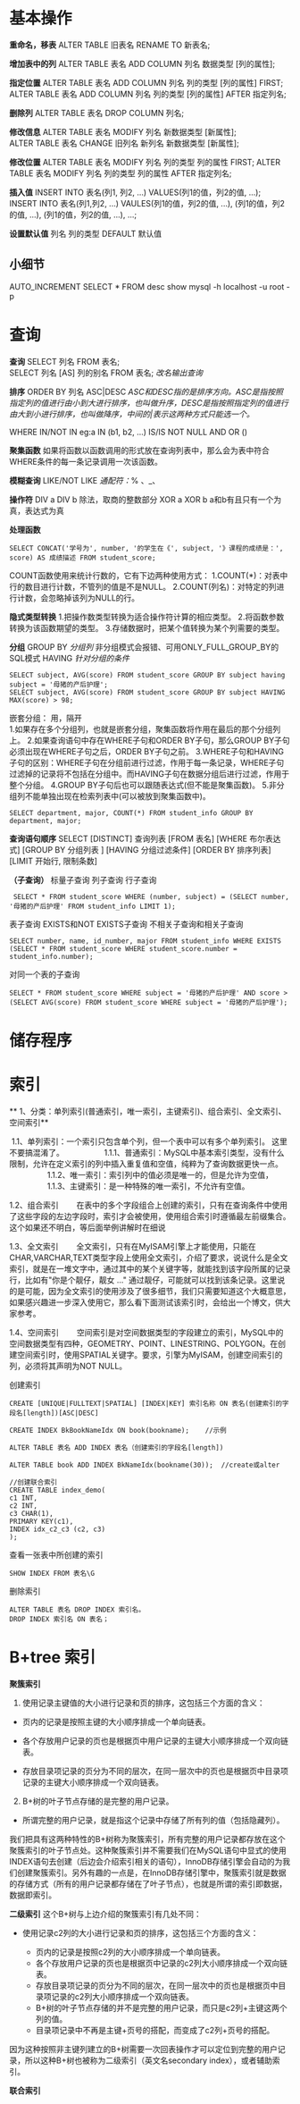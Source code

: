 基本操作
==
**重命名，移表**
ALTER TABLE 旧表名 RENAME TO 新表名;	

**增加表中的列**
ALTER TABLE 表名 ADD COLUMN 列名 数据类型 [列的属性];

**指定位置**
ALTER TABLE 表名 ADD COLUMN 列名 列的类型 [列的属性] FIRST;
ALTER TABLE 表名 ADD COLUMN 列名 列的类型 [列的属性] AFTER 指定列名;

**删除列**
ALTER TABLE 表名 DROP COLUMN 列名;	

**修改信息**
ALTER TABLE 表名 MODIFY 列名 新数据类型 [新属性];	
ALTER TABLE 表名 CHANGE 旧列名 新列名 新数据类型 [新属性];	

**修改位置**
ALTER TABLE 表名 MODIFY 列名 列的类型 列的属性 FIRST;
ALTER TABLE 表名 MODIFY 列名 列的类型 列的属性 AFTER 指定列名;	

**插入值**
INSERT INTO 表名(列1, 列2, ...) VALUES(列1的值，列2的值, ...);	
INSERT INTO 表名(列1,列2, ...) VAULES(列1的值，列2的值, ...), (列1的值，列2的值, ...), (列1的值，列2的值, ...), ...;	

**设置默认值**
列名 列的类型 DEFAULT 默认值

小细节
--
AUTO_INCREMENT
SELECT * FROM
desc
show
mysql -h localhost -u root -p

**查询**
========
**查询**
SELECT 列名 FROM 表名;	
SELECT 列名 [AS] 列的别名 FROM 表名;	*改名输出查询*

**排序**
ORDER BY 列名 ASC|DESC	*ASC和DESC指的是排序方向。ASC是指按照指定列的值进行由小到大进行排序，也叫做升序，DESC是指按照指定列的值进行由大到小进行排序，也叫做降序，中间的|表示这两种方式只能选一个。*

WHERE
IN/NOT IN	eg:a IN (b1, b2, ...)
IS/IS NOT NULL
AND
OR
()

**聚集函数**
如果将函数以函数调用的形式放在查询列表中，那么会为表中符合WHERE条件的每一条记录调用一次该函数。

**模糊查询**
LIKE/NOT LIKE
*通配符：*% 、_、

**操作符**
DIV	a DIV b	除法，取商的整数部分
XOR	a XOR b	a和b有且只有一个为真，表达式为真

**处理函数**

	SELECT CONCAT('学号为', number, '的学生在《', subject, '》课程的成绩是：', score) AS 成绩描述 FROM student_score;

COUNT函数使用来统计行数的，它有下边两种使用方式：
1.COUNT(*)：对表中行的数目进行计数，不管列的值是不是NULL。
2.COUNT(列名)：对特定的列进行计数，会忽略掉该列为NULL的行。

**隐式类型转换**
1.把操作数类型转换为适合操作符计算的相应类型。
2.将函数参数转换为该函数期望的类型。
3.存储数据时，把某个值转换为某个列需要的类型。

**分组**
GROUP BY *分组列*
非分组模式会报错、可用ONLY_FULL_GROUP_BY的SQL模式
HAVING *针对分组的条件*

	SELECT subject, AVG(score) FROM student_score GROUP BY subject having subject = '母猪的产后护理';
 	SELECT subject, AVG(score) FROM student_score GROUP BY subject HAVING MAX(score) > 98;
嵌套分组： 用，隔开	
1.如果存在多个分组列，也就是嵌套分组，聚集函数将作用在最后的那个分组列上。
2.如果查询语句中存在WHERE子句和ORDER BY子句，那么GROUP BY子句必须出现在WHERE子句之后，ORDER BY子句之前。
3.WHERE子句和HAVING子句的区别：WHERE子句在分组前进行过滤，作用于每一条记录，WHERE子句过滤掉的记录将不包括在分组中。而HAVING子句在数据分组后进行过滤，作用于整个分组。
4.GROUP BY子句后也可以跟随表达式(但不能是聚集函数)。
5.非分组列不能单独出现在检索列表中(可以被放到聚集函数中)。

	SELECT department, major, COUNT(*) FROM student_info GROUP BY department, major;

**查询语句顺序**
SELECT [DISTINCT] 查询列表
[FROM 表名]
[WHERE 布尔表达式]
[GROUP BY 分组列表 ]
[HAVING 分组过滤条件]
[ORDER BY 排序列表]
[LIMIT 开始行, 限制条数]

**（子查询）**
标量子查询
列子查询
行子查询

	 SELECT * FROM student_score WHERE (number, subject) = (SELECT number, '母猪的产后护理' FROM student_info LIMIT 1);
表子查询
EXISTS和NOT EXISTS子查询
不相关子查询和相关子查询

	SELECT number, name, id_number, major FROM student_info WHERE EXISTS (SELECT * FROM student_score WHERE student_score.number = student_info.number);
对同一个表的子查询

	SELECT * FROM student_score WHERE subject = '母猪的产后护理' AND score > (SELECT AVG(score) FROM student_score WHERE subject = '母猪的产后护理');














储存程序
==



索引
==
** 1、分类：单列索引(普通索引，唯一索引，主键索引)、组合索引、全文索引、空间索引**

 1.1、单列索引：一个索引只包含单个列，但一个表中可以有多个单列索引。 这里不要搞混淆了。
　　　　   1.1.1、普通索引：MySQL中基本索引类型，没有什么限制，允许在定义索引的列中插入重复值和空值，纯粹为了查询数据更快一点。
　　　　   1.1.2、唯一索引：索引列中的值必须是唯一的，但是允许为空值，
　　　　   1.1.3、主键索引：是一种特殊的唯一索引，不允许有空值。

 1.2、组合索引
　　在表中的多个字段组合上创建的索引，只有在查询条件中使用了这些字段的左边字段时，索引才会被使用，使用组合索引时遵循最左前缀集合。这个如果还不明白，等后面举例讲解时在细说

1.3、全文索引
　　全文索引，只有在MyISAM引擎上才能使用，只能在CHAR,VARCHAR,TEXT类型字段上使用全文索引，介绍了要求，说说什么是全文索引，就是在一堆文字中，通过其中的某个关键字等，就能找到该字段所属的记录行，比如有"你是个靓仔，靓女 ..." 通过靓仔，可能就可以找到该条记录。这里说的是可能，因为全文索引的使用涉及了很多细节，我们只需要知道这个大概意思，如果感兴趣进一步深入使用它，那么看下面测试该索引时，会给出一个博文，供大家参考。

 1.4、空间索引
　　空间索引是对空间数据类型的字段建立的索引，MySQL中的空间数据类型有四种，GEOMETRY、POINT、LINESTRING、POLYGON。在创建空间索引时，使用SPATIAL关键字。要求，引擎为MyISAM，创建空间索引的列，必须将其声明为NOT NULL。


创建索引

	CREATE [UNIQUE|FULLTEXT|SPATIAL] [INDEX|KEY] 索引名称 ON 表名(创建索引的字段名[length])[ASC|DESC]

	CREATE INDEX BkBookNameIdx ON book(bookname);    //示例
	
	ALTER TABLE 表名 ADD INDEX 表名（创建索引的字段名[length])
	
	ALTER TABLE book ADD INDEX BkNameIdx(bookname(30));  //create或alter
	
	//创建联合索引
	CREATE TABLE index_demo(
    c1 INT,
    c2 INT,
    c3 CHAR(1),
    PRIMARY KEY(c1),
    INDEX idx_c2_c3 (c2, c3)
	);


查看一张表中所创建的索引
	
	SHOW INDEX FROM 表名\G

删除索引

	ALTER TABLE 表名 DROP INDEX 索引名。
	DROP INDEX 索引名 ON 表名；




B+tree 索引
==
**聚簇索引**
1. 使用记录主键值的大小进行记录和页的排序，这包括三个方面的含义：

+ 页内的记录是按照主键的大小顺序排成一个单向链表。

+ 各个存放用户记录的页也是根据页中用户记录的主键大小顺序排成一个双向链表。

+ 存放目录项记录的页分为不同的层次，在同一层次中的页也是根据页中目录项记录的主键大小顺序排成一个双向链表。

2. B+树的叶子节点存储的是完整的用户记录。

+ 所谓完整的用户记录，就是指这个记录中存储了所有列的值（包括隐藏列）。

我们把具有这两种特性的B+树称为聚簇索引，所有完整的用户记录都存放在这个聚簇索引的叶子节点处。这种聚簇索引并不需要我们在MySQL语句中显式的使用INDEX语句去创建（后边会介绍索引相关的语句），InnoDB存储引擎会自动的为我们创建聚簇索引。另外有趣的一点是，在InnoDB存储引擎中，聚簇索引就是数据的存储方式（所有的用户记录都存储在了叶子节点），也就是所谓的索引即数据，数据即索引。

**二级索引**
这个B+树与上边介绍的聚簇索引有几处不同：

+ 使用记录c2列的大小进行记录和页的排序，这包括三个方面的含义：

    + 页内的记录是按照c2列的大小顺序排成一个单向链表。
    + 各个存放用户记录的页也是根据页中记录的c2列大小顺序排成一个双向链表。
    + 存放目录项记录的页分为不同的层次，在同一层次中的页也是根据页中目录项记录的c2列大小顺序排成一个双向链表。
    + B+树的叶子节点存储的并不是完整的用户记录，而只是c2列+主键这两个列的值。
   + 目录项记录中不再是主键+页号的搭配，而变成了c2列+页号的搭配。

因为这种按照非主键列建立的B+树需要一次回表操作才可以定位到完整的用户记录，所以这种B+树也被称为二级索引（英文名secondary index），或者辅助索引。

**联合索引**






